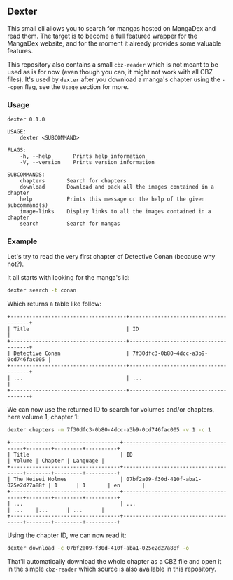 ## Dexter

This small cli allows you to search for mangas hosted on MangaDex and read them.
The target is to become a full featured wrapper for the MangaDex website, and for the moment it already provides some valuable features.

This repository also contains a small `cbz-reader` which is not meant to be used as is for now (even though you can, it might not work with all CBZ files). It's used by `dexter` after you download a manga's chapter using the `--open` flag, see the `Usage` section for more.

### Usage

```
dexter 0.1.0

USAGE:
    dexter <SUBCOMMAND>

FLAGS:
    -h, --help       Prints help information
    -V, --version    Prints version information

SUBCOMMANDS:
    chapters       Search for chapters
    download       Download and pack all the images contained in a chapter
    help           Prints this message or the help of the given subcommand(s)
    image-links    Display links to all the images contained in a chapter
    search         Search for mangas
```

### Example

Let's try to read the very first chapter of Detective Conan (because why not?).

It all starts with looking for the manga's id:

```bash
dexter search -t conan
```

Which returns a table like follow:

```
+-------------------------------------+--------------------------------------+
| Title                               | ID                                   |
+-------------------------------------+--------------------------------------+
| Detective Conan                     | 7f30dfc3-0b80-4dcc-a3b9-0cd746fac005 |
+-------------------------------------+--------------------------------------+
| ...                                 | ...                                  |
+-------------------------------------+--------------------------------------+
```

We can now use the returned ID to search for volumes and/or chapters, here volume 1, chapter 1:

```bash
dexter chapters -m 7f30dfc3-0b80-4dcc-a3b9-0cd746fac005 -v 1 -c 1
```

```
+-----------------------------------+--------------------------------------+--------+---------+----------+
| Title                             | ID                                   | Volume | Chapter | Language |
+-----------------------------------+--------------------------------------+--------+---------+----------+
| The Heisei Holmes                 | 07bf2a09-f30d-410f-aba1-025e2d27a88f | 1      | 1       | en       |
+-----------------------------------+--------------------------------------+--------+---------+----------+
| ...                               | ...                                  | ...    |...      | ...      |
+-----------------------------------+--------------------------------------+--------+---------+----------+
```

Using the chapter ID, we can now read it:

```bash
dexter download -c 07bf2a09-f30d-410f-aba1-025e2d27a88f -o
```

That'll automatically download the whole chapter as a CBZ file and open it in the simple `cbz-reader` which source is also available in this repository.
